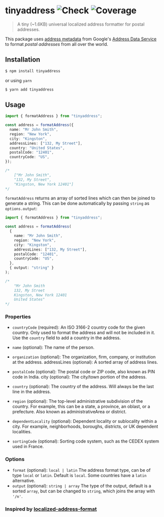 # tinyaddress ![Check](https://github.com/alizeait/tinyaddress/workflows/Check/badge.svg) ![Coverage](https://img.shields.io/codecov/c/github/alizeait/tinyaddress)

> A tiny (~1.6KB) universal localized address formatter for postal addresses.

This package uses [address metadata](https://github.com/google/libaddressinput/wiki/AddressValidationMetadata)
from Google's [Address Data Service](https://chromium-i18n.appspot.com/ssl-address/data) to format _postal addresses_ from all over the world.

## Installation

```bash
$ npm install tinyaddress
```

or using `yarn`

```bash
$ yarn add tinyaddress
```

## Usage

```ts
import { formatAddress } from "tinyaddress";

const address = formatAddress({
  name: "Mr John Smith",
  region: "New York",
  city: "Kingston",
  addressLines: ["132, My Street"],
  country: "United States",
  postalCode: "12401",
  countryCode: "US",
});

/* 
	["Mr John Smith",
	"132, My Street",
	"Kingston, New York 12401"]
*/
```

`formatAddress` returns an array of sorted lines which can then be joined to generate a string.
This can be done automatically by passing `string` as `options.output`:

```ts
import { formatAddress } from "tinyaddress";

const address = formatAddress(
  {
    name: "Mr John Smith",
    region: "New York",
    city: "Kingston",
    addressLines: ["132, My Street"],
    postalCode: "12401",
    countryCode: "US",
  },
  { output: "string" }
);

/*
	"Mr John Smith
	132, My Street
	Kingston, New York 12401
	United States"
*/
```

### Properties

- `countryCode` (required): An ISO 3166-2 country code for the given country. Only used to format the address and will not be included in it. Use the `country` field to add a country in the address.

- `name` (optional): The name of the person.

- `organization` (optional): The organization, firm, company, or institution at the address.
  addressLines (optional): A sorted array of address lines.

- `postalCode` (optional): The postal code or ZIP code, also known as PIN code in India.
  city (optional): The city/town portion of the address.

- `country` (optional): The country of the address. Will always be the last line in the address.

- `region` (optional): The top-level administrative subdivision of the country. For example, this can be a state, a province, an oblast, or a prefecture. Also known as administrativeArea or district.

- `dependentLocality` (optional): Dependent locality or sublocality within a city. For example, neighborhoods, boroughs, districts, or UK dependent localities.

- `sortingCode` (optional): Sorting code system, such as the CEDEX system used in France.

### Options

- `format` (optional): `local | latin` The address format type, can be of type `local` or `latin`.
  Default is `local`. Some countries have a `latin` alternative.
- `output` (optional): `string | array` The type of the output, default is a sorted `array`, but
  can be changed to `string`, which joins the array with `'/n'`.

### Inspired by [localized-address-format](https://github.com/DASPRiD/localized-address-format)
